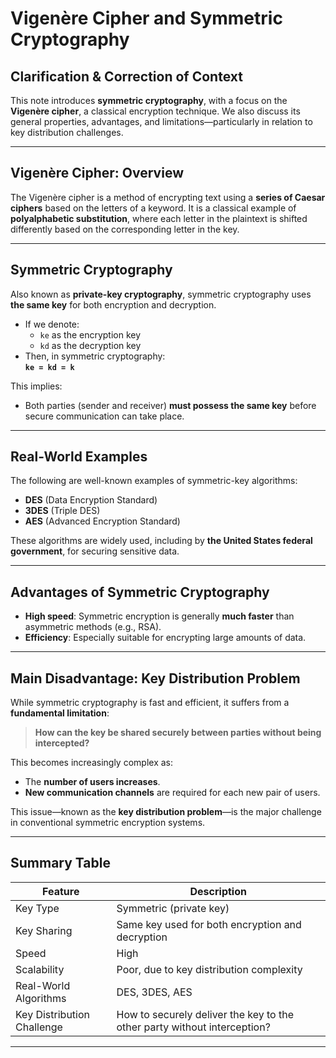 # Vigenère Cipher and Symmetric Cryptography

## Clarification & Correction of Context
This note introduces **symmetric cryptography**, with a focus on the **Vigenère cipher**, a classical encryption technique. We also discuss its general properties, advantages, and limitations—particularly in relation to key distribution challenges.

---

## Vigenère Cipher: Overview

The Vigenère cipher is a method of encrypting text using a **series of Caesar ciphers** based on the letters of a keyword. It is a classical example of **polyalphabetic substitution**, where each letter in the plaintext is shifted differently based on the corresponding letter in the key.

---

## Symmetric Cryptography

Also known as **private-key cryptography**, symmetric cryptography uses **the same key** for both encryption and decryption.

- If we denote:
  - `ke` as the encryption key
  - `kd` as the decryption key
- Then, in symmetric cryptography:  
  **`ke = kd = k`**

This implies:
- Both parties (sender and receiver) **must possess the same key** before secure communication can take place.

---

## Real-World Examples

The following are well-known examples of symmetric-key algorithms:

- **DES** (Data Encryption Standard)
- **3DES** (Triple DES)
- **AES** (Advanced Encryption Standard)

These algorithms are widely used, including by **the United States federal government**, for securing sensitive data.

---

## Advantages of Symmetric Cryptography

- **High speed**: Symmetric encryption is generally **much faster** than asymmetric methods (e.g., RSA).
- **Efficiency**: Especially suitable for encrypting large amounts of data.

---

## Main Disadvantage: Key Distribution Problem

While symmetric cryptography is fast and efficient, it suffers from a **fundamental limitation**:

> **How can the key be shared securely between parties without being intercepted?**

This becomes increasingly complex as:
- The **number of users increases**.
- **New communication channels** are required for each new pair of users.

This issue—known as the **key distribution problem**—is the major challenge in conventional symmetric encryption systems.

---

## Summary Table

| Feature                    | Description                                                                 |
|----------------------------|-----------------------------------------------------------------------------|
| Key Type                  | Symmetric (private key)                                                     |
| Key Sharing               | Same key used for both encryption and decryption                            |
| Speed                     | High                                                                         |
| Scalability               | Poor, due to key distribution complexity                                    |
| Real-World Algorithms     | DES, 3DES, AES                                                               |
| Key Distribution Challenge| How to securely deliver the key to the other party without interception?     |

---

